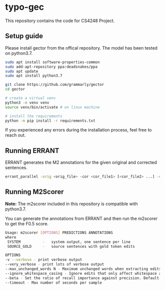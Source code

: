 # typo-gec

This repository contains the code for CS4248 Project.

## Setup guide

Please install gector from the offical repository. The model has been tested on python3.7.

```bash
sudo apt install software-properties-common
sudo add-apt-repository ppa:deadsnakes/ppa
sudo apt update
sudo apt install python3.7

git clone https://github.com/grammarly/gector
cd gector

# create a virtual venv
python3 -m venv venv
source venv/bin/activate # on linux machine

# install the requirements
python -m pip install -r requirements.txt
```

If you experienced any errors during the installation process, feel free to reach out.

## Running ERRANT

ERRANT generates the M2 annotations for the given original and corrected sentences.

```bash
errant_parallel -orig <orig_file> -cor <cor_file1> [<cor_file2> ...] -out project/m2_annotations/<filename.m2>
```

## Running M2Scorer

**Note:** The m2scorer included in this repository is compatible with python3.7.

You can generate the annotations from ERRANT and then run the m2scorer to get the F0.5 score.

```bash
Usage: m2scorer [OPTIONS] PREDICTIONS ANNOTATIONS
where
 SYSTEM          -   system output, one sentence per line
 SOURCE_GOLD     -   source sentences with gold token edits

OPTIONS
-v --verbose - print verbose output
--very_verbose - print lots of verbose output
--max_unchanged_words N - Maximum unchanged words when extracting edits. Default = 2.
--ignore_whitespace_casing - Ignore edits that only affect whitespace and casing. Default no.
--beta - Set the ratio of recall importance against precision. Default = 0.5.
--timeout - Max number of seconds per sample
```
